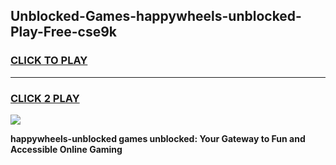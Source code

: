 
## Unblocked-Games-happywheels-unblocked-Play-Free-cse9k
<h3>
<a href="https://premium76.site?title=happywheels-unblocked&ref=19M">CLICK TO PLAY</a></h3>
<hr>

<h3>
<a href="https://premium76.site?title=happywheels-unblocked&ref=19M">CLICK 2 PLAY</a>
  
</h3>

<a href="https://premium76.site?title=happywheels-unblocked&ref=19M"><img src="https://clearcache.store/games.png"></a>


**happywheels-unblocked games unblocked: Your Gateway to Fun and Accessible Online Gaming**

